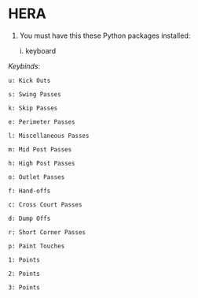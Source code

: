 HERA
=================================

1. You must have this these Python packages installed:

    i. keyboard

*Keybinds*:

	u: Kick Outs
    
	s: Swing Passes
    
	k: Skip Passes
    
	e: Perimeter Passes
    
	l: Miscellaneous Passes
    
	m: Mid Post Passes
    
	h: High Post Passes
    
	o: Outlet Passes
    
	f: Hand-offs
    
	c: Cross Court Passes
    
	d: Dump Offs
    
	r: Short Corner Passes
    
	p: Paint Touches
    
	1: Points
    
	2: Points
    
	3: Points
